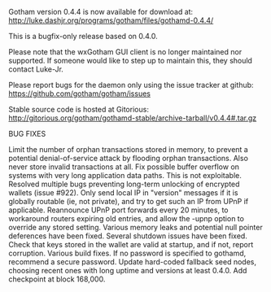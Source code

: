 Gotham version 0.4.4 is now available for download at:
http://luke.dashjr.org/programs/gotham/files/gothamd-0.4.4/

This is a bugfix-only release based on 0.4.0.

Please note that the wxGotham GUI client is no longer maintained nor supported. If someone would like to step up to maintain this, they should contact Luke-Jr.

Please report bugs for the daemon only using the issue tracker at github:
https://github.com/gotham/gotham/issues

Stable source code is hosted at Gitorious:
http://gitorious.org/gotham/gothamd-stable/archive-tarball/v0.4.4#.tar.gz

BUG FIXES

Limit the number of orphan transactions stored in memory, to prevent a potential denial-of-service attack by flooding orphan transactions. Also never store invalid transactions at all.
Fix possible buffer overflow on systems with very long application data paths. This is not exploitable.
Resolved multiple bugs preventing long-term unlocking of encrypted wallets (issue #922).
Only send local IP in "version" messages if it is globally routable (ie, not private), and try to get such an IP from UPnP if applicable.
Reannounce UPnP port forwards every 20 minutes, to workaround routers expiring old entries, and allow the -upnp option to override any stored setting.
Various memory leaks and potential null pointer deferences have been
fixed.
Several shutdown issues have been fixed.
Check that keys stored in the wallet are valid at startup, and if not,
report corruption.
Various build fixes.
If no password is specified to gothamd, recommend a secure password.
Update hard-coded fallback seed nodes, choosing recent ones with long uptime and versions at least 0.4.0.
Add checkpoint at block 168,000.

